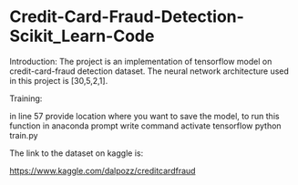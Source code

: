 # Credit-Card-Fraud-Detection-Scikit_Learn-Code

Introduction:
The project is an implementation of tensorflow model on credit-card-fraud detection dataset. The neural network architecture used in this project is [30,5,2,1].


Training:

in line 57 provide location where you want to save the model, to run this function in anaconda prompt write command
activate tensorflow
python train.py


The link to the dataset on kaggle is:

https://www.kaggle.com/dalpozz/creditcardfraud
